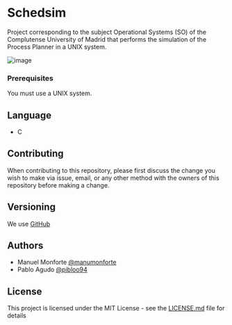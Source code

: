 # Schedsim

Project corresponding to the subject Operational Systems (SO) of the Complutense University of Madrid that performs the simulation of the Process Planner in a UNIX system.

![image](https://github.com/manumonforte/Schedsim/issues/1#issue-363161164)

### Prerequisites

You must use a UNIX system.

## Language

* C

## Contributing

When contributing to this repository, please first discuss the change you wish to make via issue, email, or any other method with the owners of this repository before making a change.

## Versioning

We use [GitHub](https://github.com)

## Authors

* Manuel Monforte  [@manumonforte](https://github.com/manumonforte)
* Pablo Agudo [@pibloo94](https://github.com/pibloo94)

## License

This project is licensed under the MIT License - see the [LICENSE.md](LICENSE.md) file for details
